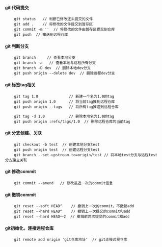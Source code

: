 #### git 代码提交

```
    git status   // 判断已修改还未提交的文件
    git add .    // 将修改的文件提交到暂存区
    git commit -m ''  // 将修改的文件由暂存区提交到仓库
    git push  // 推送到远程仓库
```

#### git 判断分支

```
    git branch     // 查看本地分支
    git branch -a   // 查看本地与远程所有分支
    git branch -D dev  // 删除本地dev分支
    git push origin --delete dev  // 删除远程dev分支
```

#### git 标签tag相关

```
    git tag 1.0              // 新建一个名为1.0的tag
    git push origin 1.0      // 将当前tag推到远程仓库
    git push origin --tags   // 将所有tag推送到远程仓库
    
    git tag -d 1.0           // 删除本地名为1.0的tag
    git push origin :refs/tags/1.0  // 删除远程仓库的当前tag
```

#### git 分支创建、关联

```
    git checkout -b test  // 创建本地分支test
    git push origin test  // 创建远程分支test
    git branch --set-upstream-to=origin/test // 将本地test分支与远程test分支建立关联
```

#### git 修改commit

```
    git commit --amend   // 修改最近一次的commit信息
```


#### git 撤销commit

```
    git reset --soft HEAD^    // 撤销上一次的commit，不撤销add
    git reset --hard HEAD^    // 撤销上一次提交的commit和add
    git reset --hard HEAD～2  // 撤销前两次提交的commit和add
```


#### git初始化，连接远程仓库

```
    git remote add origin 'git仓库地址'  // git连接远程仓库
```